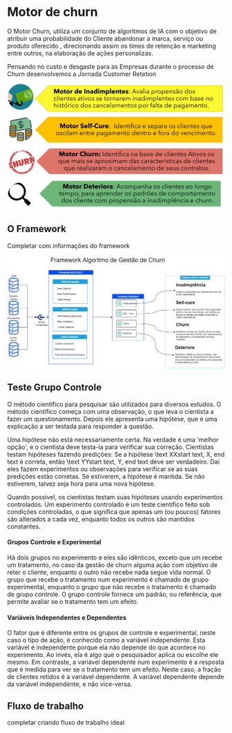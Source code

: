 # Motor de churn

O Motor Churn, utiliza um conjunto de algoritmos de IA com o objetivo de atribuir uma probabilidade do Cliente abandonar a marca, serviço ou produto oferecido , direcionando assim os times de retenção e marketing entre outros, na elaboração de ações personalizas.

Pensando no custo e desgaste para as Empresas durante o processo de Churn  desenvolvemos a Jornada Customer Retetion


![jornada](./img/jornadachurn.png)

## O Framework

Completar com informações do framework

![jornada](./img/churn.png)


## Teste Grupo Controle 

 O método científico para pesquisar são utilizados para diversos estudos. O método científico começa com uma observação, o que leva o cientista a fazer um questionamento. Depois ele apresenta uma hipótese, que é uma explicação a ser testada para responder a questão.

Uma hipótese não está necessariamente certa. Na verdade é uma 'melhor opção', e o cientista deve testa-la para verificar sua correção. Cientistas testam hipóteses fazendo predições: Se a hipótese \text XXstart text, X, end text é correta, então \text YYstart text, Y, end text deve ser verdadeiro. Daí eles fazem experimentos ou observações para verificar se as suas predições estão corretas. Se estiverem, a hipótese é mantida. Se não estiverem, talvez seja hora para uma nova hipótese.

Quando possível, os cientistas testam suas hipóteses usando experimentos controlados. Um experimento controlado é um teste científico feito sob condições controladas, o que significa que apenas um (ou poucos) fatores são alterados a cada vez, enquanto todos os outros são mantidos constantes.

#### Grupos Controle e Experimental

Há dois grupos no experimento e eles são idênticos, exceto que um recebe um tratamento, no caso da gestão de churn alguma ação com objetivo de reter o cliente, enquanto o outro não recebe nada segue vida normal. O grupo que recebe o tratamento num experimento é chamado de grupo experimental, enquanto o grupo que não recebe o tratamento é chamado de grupo controle. O grupo controle fornece um padrão, ou referência, que permite avaliar se o tratamento tem um efeito.

#### Variáveis Independentes e Dependentes

O fator que é diferente entre os grupos de controle e experimental, neste caso o tipo de ação, é conhecido como a variável independente. Esta variável é independente porque ela não depende do que acontece no experimento. Ao invés, ela é algo que o pesquisador aplica ou escolhe ele mesmo.
Em contraste, a variável dependente num experimento é a resposta que é medida para ver se o tratamento tem um efeito. Neste caso, a fração de clientes retidos é a variável dependente. A variável dependente depende da variável independente, e não vice-versa.

## Fluxo de trabalho
completar criando fluxo de trabalho ideal